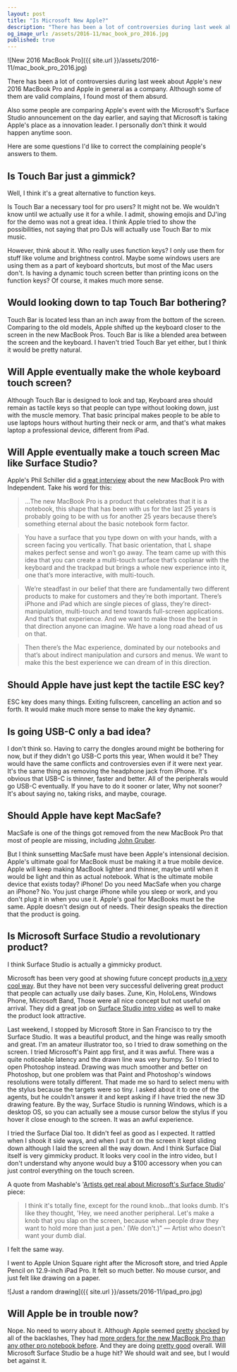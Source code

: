 ```yaml
---
layout: post
title: "Is Microsoft New Apple?"
description: "There has been a lot of controversies during last week about Apple's new 2016 MacBook Pro and Apple in general as a company. Although some of them are valid complains, I found most of them absurd."
og_image_url: /assets/2016-11/mac_book_pro_2016.jpg
published: true
---
```

![New 2016 MacBook Pro]({{ site.url }}/assets/2016-11/mac_book_pro_2016.jpg)

There has been a lot of controversies during last week about Apple's new 2016 MacBook Pro and Apple in general as a company. Although some of them are valid complains, I found most of them absurd.

Also some people are comparing Apple's event with the Microsoft's Surface Studio announcement on the day earlier, and saying that Microsoft is taking Apple's place as a innovation leader. I personally don't think it would happen anytime soon.

Here are some questions I'd like to correct the complaining people's answers to them.

## Is Touch Bar just a gimmick?
Well, I think it's a great alternative to function keys.

Is Touch Bar a necessary tool for pro users? It might not be. We wouldn't know until we actually use it for a while. I admit, showing emojis and DJ'ing for the demo was not a great idea. I think Apple tried to show the possibilities, not saying that pro DJs will actually use Touch Bar to mix music.

However, think about it. Who really uses function keys? I only use them for stuff like volume and brightness control. Maybe some windows users are using them as a part of keyboard shortcuts, but most of the Mac users don't. Is having a dynamic touch screen better than printing icons on the function keys? Of course, it makes much more sense.

## Would looking down to tap Touch Bar bothering?
Touch Bar is located less than an inch away from the bottom of the screen. Comparing to the old models, Apple shifted up the keyboard closer to the screen in the new MacBook Pros. Touch Bar is like a blended area between the screen and the keyboard. I haven't tried Touch Bar yet either, but I think it would be pretty natural.

## Will Apple eventually make the whole keyboard touch screen?
Although Touch Bar is designed to look and tap, Keyboard area should remain as tactile keys so that people can type without looking down, just with the muscle memory. That basic principal makes people to be able to use laptops hours without hurting their neck or arm, and that's what makes laptop a professional device, different from iPad.

## Will Apple eventually make a touch screen Mac like Surface Studio?
Apple's Phil Schiller did a [great interview](http://www.independent.co.uk/life-style/gadgets-and-tech/features/apple-macbook-pro-new-philip-schiller-interview-phil-iphone-ios-criticism-a7393156.html) about the new MacBook Pro with Independent. Take his word for this:

> ...The new MacBook Pro is a product that celebrates that it is a notebook, this shape that has been with us for the last 25 years is probably going to be with us for another 25 years because there’s something eternal about the basic notebook form factor.

> You have a surface that you type down on with your hands, with a screen facing you vertically. That basic orientation, that L shape makes perfect sense and won’t go away. The team came up with this idea that you can create a multi-touch surface that’s coplanar with the keyboard and the trackpad but brings a whole new experience into it, one that’s more interactive, with multi-touch.

> We’re steadfast in our belief that there are fundamentally two different products to make for customers and they’re both important. There’s iPhone and iPad which are single pieces of glass, they’re direct-manipulation, multi-touch and tend towards full-screen applications. And that’s that experience. And we want to make those the best in that direction anyone can imagine. We have a long road ahead of us on that.

> Then there’s the Mac experience, dominated by our notebooks and that’s about indirect manipulation and cursors and menus. We want to make this the best experience we can dream of in this direction.

## Should Apple have just kept the tactile ESC key?
ESC key does many things. Exiting fullscreen, cancelling an action and so forth. It would make much more sense to make the key dynamic.

## Is going USB-C only a bad idea?
I don't think so. Having to carry the dongles around might be bothering for now, but if they didn't go USB-C ports this year, When would it be? They would have the same conflicts and controversies even if it were next year. It's the same thing as removing the headphone jack from iPhone. It's obvious that USB-C is thinner, faster and better. All of the peripherals would go USB-C eventually. If you have to do it sooner or later, Why not sooner? It's about saying no, taking risks, and maybe, courage.

## Should Apple have kept MacSafe?
MacSafe is one of the things got removed from the new MacBook Pro that most of people are missing, including [John Gruber](http://daringfireball.net/linked/2016/11/02/requiem-for-magsafe).

But I think sunsetting MacSafe must have been Apple's intensional decision. Apple's ultimate goal for MacBook must be making it a true mobile device. Apple will keep making MacBook lighter and thinner, maybe until when it would be light and thin as actual notebook. What is the ultimate mobile device that exists today? iPhone! Do you need MacSafe when you charge an iPhone? No. You just charge iPhone while you sleep or work, and you don't plug it in when you use it. Apple's goal for MacBooks must be the same. Apple doesn't design out of needs. Their design speaks the direction that the product is going.

## Is Microsoft Surface Studio a revolutionary product?
I think Surface Studio is actually a gimmicky product.

Microsoft has been very good at showing future concept products [in a very cool way](https://www.youtube.com/watch?v=w-tFdreZB94&feature=share). But they have not been very successful delivering great product that people can actually use daily bases. Zune, Kin, HoloLens, Windows Phone, Microsoft Band, Those were all nice concept but not useful on arrival. They did a great job on [Surface Studio intro video](https://www.youtube.com/watch?v=BzMLA8YIgG0) as well to make the product look attractive.

Last weekend, I stopped by Microsoft Store in San Francisco to try the Surface Studio. It was a beautiful product, and the hinge was really smooth and great. I'm an amateur illustrator too, so I tried to draw something on the screen. I tried Microsoft's Paint app first, and it was awful. There was a quite noticeable latency and the drawn line was very bumpy. So I tried to open Photoshop instead. Drawing was much smoother and better on Photoshop, but one problem was that Paint and Photoshop's windows resolutions were totally different. That made me so hard to select menu with the stylus because the targets were so tiny.  I asked about it to one of the agents, but he couldn't answer it and kept asking if I have tried the new 3D drawing feature. By the way, Surface Studio is running Windows, which is a desktop OS, so you can actually see a mouse cursor below the stylus if you hover it close enough to the screen. It was an awful experience.

I tried the Surface Dial too. It didn't feel as good as I expected. It rattled when I shook it side ways, and when I put it on the screen it kept sliding down although I laid the screen all the way down. And I think Surface Dial itself is very gimmicky product. It looks very cool in the intro video, but I don't understand why anyone would buy a $100 accessory when you can just control everything on the touch screen.

A quote from Mashable's '[Artists get real about Microsoft's Surface Studio](http://mashable.com/2016/10/28/mashable-art-team-reacts-microsoft-surface-studio/)' piece:

> I think it's totally fine, except for the round knob...that looks dumb. It's like they thought, 'Hey, we need another peripheral. Let's make a knob that you slap on the screen, because when people draw they want to hold more than just a pen.' (We don't.)" — Artist who doesn't want your dumb dial.

I felt the same way.

I went to Apple Union Square right after the Microsoft store, and tried Apple Pencil on 12.9-inch iPad Pro. It felt so much better. No mouse cursor, and just felt like drawing on a paper.

![Just a random drawing]({{ site.url }}/assets/2016-11/ipad_pro.jpg)

## Will Apple be in trouble now?
Nope. No need to worry about it. Although Apple seemed [pretty](http://www.imore.com/apple-usb-c-thunderbolt-3-price-cut) [shocked](http://www.macrumors.com/2016/11/04/apple-lg-display-major-price-cut/) by all of the backlashes, They had [more orders for the new MacBook Pro than any other pro notebook before](http://www.independent.co.uk/life-style/gadgets-and-tech/features/apple-macbook-pro-new-philip-schiller-interview-phil-iphone-ios-criticism-a7393156.html). And they are doing [pretty good](http://www.investors.com/news/technology/click/apple-iphone-grabs-104-of-smartphone-industry-profit-in-q3/) overall. Will Microsoft Surface Studio be a huge hit? We should wait and see, but I would bet against it.
